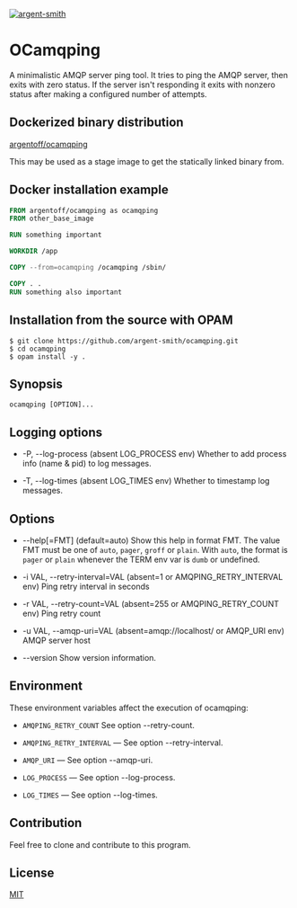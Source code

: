 [![argent-smith](https://circleci.com/gh/argent-smith/ocamqping.svg?style=shield)](https://circleci.com/gh/argent-smith/ocamqping)

# OCamqping

A minimalistic AMQP server ping tool. It tries to ping the AMQP
server, then exits with zero status. If the server isn't responding it
exits with nonzero status after making a configured number of attempts.

## Dockerized binary distribution

[argentoff/ocamqping](https://hub.docker.com/repository/docker/argentoff/ocamqping)

This may be used as a stage image to get the statically linked binary from.

## Docker installation example

```dockerfile
FROM argentoff/ocamqping as ocamqping
FROM other_base_image

RUN something important

WORKDIR /app

COPY --from=ocamqping /ocamqping /sbin/

COPY . .
RUN something also important
```

## Installation from the source with OPAM

```
$ git clone https://github.com/argent-smith/ocamqping.git
$ cd ocamqping
$ opam install -y .
```

## Synopsis

`ocamqping [OPTION]...`

## Logging options
  * -P, --log-process (absent LOG_PROCESS env)
      Whether to add process info (name & pid) to log messages.

  * -T, --log-times (absent LOG_TIMES env)
      Whether to timestamp log messages.

## Options
  * --help[=FMT] (default=auto)
    Show this help in format FMT. The value FMT must be one of `auto`,
    `pager`, `groff` or `plain`. With `auto`, the format is `pager` or
    `plain` whenever the TERM env var is `dumb` or undefined.

  * -i VAL, --retry-interval=VAL (absent=1 or AMQPING_RETRY_INTERVAL env)
    Ping retry interval in seconds

  * -r VAL, --retry-count=VAL (absent=255 or AMQPING_RETRY_COUNT env)
    Ping retry count

  * -u VAL, --amqp-uri=VAL (absent=amqp://localhost/ or AMQP_URI env)
      AMQP server host

  * --version
      Show version information.

## Environment
These environment variables affect the execution of ocamqping:

* `AMQPING_RETRY_COUNT` See option --retry-count.

* `AMQPING_RETRY_INTERVAL` — See option --retry-interval.

* `AMQP_URI` — See option --amqp-uri.

* `LOG_PROCESS` — See option --log-process.

* `LOG_TIMES` — See option --log-times.

## Contribution

Feel free to clone and contribute to this program.

## License

[MIT](LICENSE)
